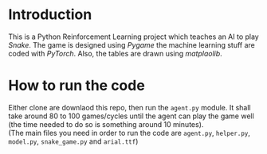 # Introduction
 This is a Python Reinforcement Learning project which teaches an AI to play *Snake*. The game is designed using *Pygame* the machine learning stuff are coded with *PyTorch*. Also, the tables are drawn using *matplaolib*.
 # How to run the code
 Either clone are downlaod this repo, then run the `agent.py` module. It shall take around 80 to 100 games/cycles until the agent can play the game well (the time needed to do so is something around 10 minutes).<br>
 (The main files you need in order to run the code are `agent.py`, `helper.py`, `model.py`, `snake_game.py` and `arial.ttf`)
